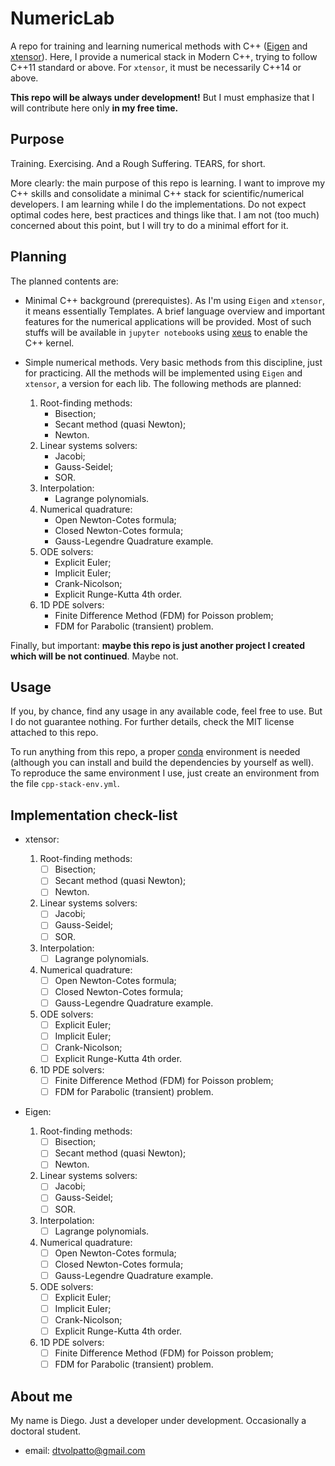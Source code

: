 # NumericLab

A repo for training and learning numerical methods with C++ ([Eigen](http://eigen.tuxfamily.org/index.php?title=Main_Page) and [xtensor](http://quantstack.net/xtensor.html)). Here, I provide a numerical stack in Modern C++,
trying to follow C++11 standard or above. For `xtensor`, it must be necessarily C++14 or above.

__This repo will be always under development!__ But I must emphasize that I will contribute here only __in my free time.__

## Purpose

Training. Exercising. And a Rough Suffering. TEARS, for short.

More clearly: the main purpose of this repo is learning. I want to improve my C++ skills and consolidate a minimal C++ stack for scientific/numerical developers. I am learning while I do the implementations. Do not expect optimal codes here, best practices and things like that. I am not (too much) concerned about this point, but I will try to do a minimal effort for it.

## Planning

The planned contents are:

* Minimal C++ background (prerequistes). As I'm using `Eigen` and `xtensor`, it means essentially Templates. A brief language overview and important features for the numerical applications will be provided. Most of such stuffs will be available in `jupyter notebook`s using [xeus](http://quantstack.net/xeus) to enable the C++ kernel.

* Simple numerical methods. Very basic methods from this discipline, just for practicing. All the methods will be implemented using `Eigen` and `xtensor`, a version for each lib. The following methods are planned:

  1. Root-finding methods:
      - Bisection;
      - Secant method (quasi Newton);
      - Newton.
  2. Linear systems solvers:
      - Jacobi;
      - Gauss-Seidel;
      - SOR.
  3. Interpolation:
      - Lagrange polynomials.
  4. Numerical quadrature:
      - Open Newton-Cotes formula;
      - Closed Newton-Cotes formula;
      - Gauss-Legendre Quadrature example.
  5. ODE solvers:
      - Explicit Euler;
      - Implicit Euler;
      - Crank-Nicolson;
      - Explicit Runge-Kutta 4th order.
  6. 1D PDE solvers:
      - Finite Difference Method (FDM) for Poisson problem;
      - FDM for Parabolic (transient) problem.
      
Finally, but important: __maybe this repo is just another project I created which will be not continued__. Maybe not.

## Usage

If you, by chance, find any usage in any available code, feel free to use. But I do not guarantee nothing. For further details, check the MIT license attached to this repo.

To run anything from this repo, a proper [conda](https://conda.io/en/latest/) environment is needed (although you can install and build the dependencies by yourself as well). To reproduce the same environment I use, just create an environment from the file `cpp-stack-env.yml`.

## Implementation check-list

* xtensor:

  1. Root-finding methods:
      - [ ] Bisection;
      - [ ] Secant method (quasi Newton);
      - [ ] Newton.
  2. Linear systems solvers:
      - [ ] Jacobi;
      - [ ] Gauss-Seidel;
      - [ ] SOR.
  3. Interpolation:
      - [ ] Lagrange polynomials.
  4. Numerical quadrature:
      - [ ] Open Newton-Cotes formula;
      - [ ] Closed Newton-Cotes formula;
      - [ ] Gauss-Legendre Quadrature example.
  5. ODE solvers:
      - [ ] Explicit Euler;
      - [ ] Implicit Euler;
      - [ ] Crank-Nicolson;
      - [ ] Explicit Runge-Kutta 4th order.
  6. 1D PDE solvers:
      - [ ] Finite Difference Method (FDM) for Poisson problem;
      - [ ] FDM for Parabolic (transient) problem.
      
* Eigen:

  1. Root-finding methods:
      - [ ] Bisection;
      - [ ] Secant method (quasi Newton);
      - [ ] Newton.
  2. Linear systems solvers:
      - [ ] Jacobi;
      - [ ] Gauss-Seidel;
      - [ ] SOR.
  3. Interpolation:
      - [ ] Lagrange polynomials.
  4. Numerical quadrature:
      - [ ] Open Newton-Cotes formula;
      - [ ] Closed Newton-Cotes formula;
      - [ ] Gauss-Legendre Quadrature example.
  5. ODE solvers:
      - [ ] Explicit Euler;
      - [ ] Implicit Euler;
      - [ ] Crank-Nicolson;
      - [ ] Explicit Runge-Kutta 4th order.
  6. 1D PDE solvers:
      - [ ] Finite Difference Method (FDM) for Poisson problem;
      - [ ] FDM for Parabolic (transient) problem.

## About me

My name is Diego. Just a developer under development. Occasionally a doctoral student.

* email: dtvolpatto@gmail.com
